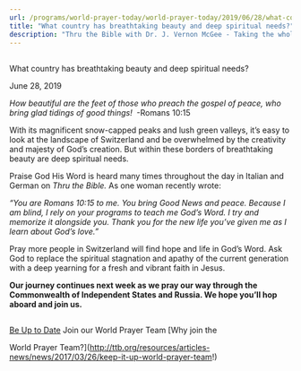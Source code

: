 ```yaml
---
url: /programs/world-prayer-today/world-prayer-today/2019/06/28/what-country-has-breathtaking-beauty-and-deep-spiritual-needs
title: "What country has breathtaking beauty and deep spiritual needs?"
description: "Thru the Bible with Dr. J. Vernon McGee - Taking the whole Word to the whole world"
---
```







## 
 What country has breathtaking beauty and deep spiritual needs?


June 28, 2019




*How beautiful are the feet of those who preach the gospel of peace, who bring glad tidings of good things!*  -Romans 10:15


With its magnificent snow-capped peaks and lush green valleys, it’s easy to look at the landscape of Switzerland and be overwhelmed by the creativity and majesty of God’s creation. But within these borders of breathtaking beauty are deep spiritual needs.


Praise God His Word is heard many times throughout the day in Italian and German on *Thru the Bible.* As one woman recently wrote:


*“You are Romans 10:15 to me. You bring Good News and peace. Because I am blind, I rely on your programs to teach me God’s Word. I try and memorize it alongside you. Thank you for the new life you’ve given me as I learn about God’s love.”*


Pray more people in Switzerland will find hope and life in God’s Word. Ask God to replace the spiritual stagnation and apathy of the current generation with a deep yearning for a fresh and vibrant faith in Jesus. 


**Our journey continues next week as we pray our way through the Commonwealth of Independent States and Russia. We hope you’ll hop aboard and join us.** 







## 




[Be Up to Date](http://feeds.feedburner.com/WorldPrayerToday "World Prayer Today RSS Feed")
Join our World Prayer Team
[Why join the  

World Prayer Team?](http://ttb.org/resources/articles-news/news/2017/03/26/keep-it-up-world-prayer-team!)





